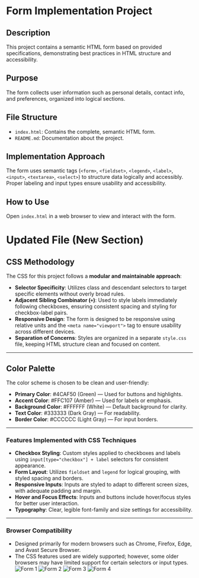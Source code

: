 # Form Implementation Project

## Description
This project contains a semantic HTML form based on provided specifications, demonstrating best practices in HTML structure and accessibility.

## Purpose
The form collects user information such as personal details, contact info, and preferences, organized into logical sections.

## File Structure
- `index.html`: Contains the complete, semantic HTML form.
- `README.md`: Documentation about the project.

## Implementation Approach
The form uses semantic tags (`<form>`, `<fieldset>`, `<legend>`, `<label>`, `<input>`, `<textarea>`, `<select>`) to structure data logically and accessibly. Proper labeling and input types ensure usability and accessibility.

## How to Use
Open `index.html` in a web browser to view and interact with the form.

# Updated File (New Section)
## CSS Methodology
The CSS for this project follows a **modular and maintainable approach**:
- **Selector Specificity**: Utilizes class and descendant selectors to target specific elements without overly broad rules.
- **Adjacent Sibling Combinator (`+`)**: Used to style labels immediately following checkboxes, ensuring consistent spacing and styling for checkbox-label pairs.
- **Responsive Design**: The form is designed to be responsive using relative units and the `<meta name="viewport">` tag to ensure usability across different devices.
- **Separation of Concerns**: Styles are organized in a separate `style.css` file, keeping HTML structure clean and focused on content.

---

## Color Palette
The color scheme is chosen to be clean and user-friendly:
- **Primary Color**: #4CAF50 (Green) — Used for buttons and highlights.
- **Accent Color**: #FFC107 (Amber) — Used for labels or emphasis.
- **Background Color**: #FFFFFF (White) — Default background for clarity.
- **Text Color**: #333333 (Dark Gray) — For readability.
- **Border Color**: #CCCCCC (Light Gray) — For input borders.

  

---

### Features Implemented with CSS Techniques
- **Checkbox Styling**: Custom styles applied to checkboxes and labels using `input[type="checkbox"] + label` selectors for consistent appearance.
- **Form Layout**: Utilizes `fieldset` and `legend` for logical grouping, with styled spacing and borders.
- **Responsive Inputs**: Inputs are styled to adapt to different screen sizes, with adequate padding and margin.
- **Hover and Focus Effects**: Inputs and buttons include hover/focus styles for better user interaction.
- **Typography**: Clear, legible font-family and size settings for accessibility.

---

### Browser Compatibility
- Designed primarily for modern browsers such as Chrome, Firefox, Edge, and Avast Secure Browser.
- The CSS features used are widely supported; however, some older browsers may have limited support for certain selectors or input types.
![Form 1](form1.png)
![Form 2](form2.png)
![Form 3](form3.png)
![Form 4](form4.png)


